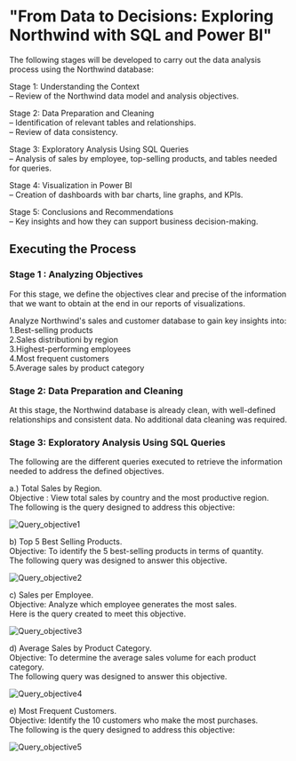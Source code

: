 

# "From Data to Decisions: Exploring Northwind with SQL and Power BI"<br/>

The following stages will be developed to carry out the data analysis process using the Northwind database:<br/>

Stage 1: Understanding the Context<br/>
– Review of the Northwind data model and analysis objectives.<br/>

Stage 2: Data Preparation and Cleaning<br/>
– Identification of relevant tables and relationships.<br/>
– Review of data consistency.<br/>

Stage 3: Exploratory Analysis Using SQL Queries<br/>
– Analysis of sales by employee, top-selling products, and tables needed for queries.<br/>

Stage 4: Visualization in Power BI<br/>
– Creation of dashboards with bar charts, line graphs, and KPIs.<br/>

Stage 5: Conclusions and Recommendations<br/>
– Key insights and how they can support business decision-making.<br/>

## Executing the Process

### Stage 1 : Analyzing Objectives<br/>
For this stage, we define the objectives clear and precise of the information that we want to obtain at the end in our reports of visualizations. <br>

Analyze Northwind's sales and customer database to gain key insights into:<br>
1.Best-selling products<br/>
2.Sales distributioni by region<br/>
3.Highest-performing employees<br/>
4.Most frequent customers<br/>
5.Average sales by product category<br/>

### Stage 2: Data Preparation and Cleaning<br/>
At this stage, the Northwind database is already clean, with well-defined relationships and consistent data. No additional data cleaning was required.<br/>


### Stage 3: Exploratory Analysis Using SQL Queries<br/>
The following are the different queries executed to retrieve the information needed to address the defined objectives.<br> 

a.) Total Sales by Region. <br/>
Objective : View total sales by country and the most productive region.<br/>
The following is the query designed to address this objective:<br/>


![Query_objective1](https://github.com/user-attachments/assets/4b523e15-b358-439b-a754-4b01556cdf8b)




b) Top 5 Best Selling Products.<br/>
Objective: To identify the 5 best-selling products in terms of quantity.<br/>
The following query was designed to answer this objective.<br/>



![Query_objective2](https://github.com/user-attachments/assets/d47c571c-4b87-4c5b-9e81-65de69677caa)


c) Sales per Employee.<br/>
Objective: Analyze which employee generates the most sales.<br/>
Here is the query created to meet this objective.<br/>





![Query_objective3](https://github.com/user-attachments/assets/e3caaa4f-1fc2-4a7c-af0f-b47da6aeced0)



d) Average Sales by Product Category.<br/>
Objective: To determine the average sales volume for each product category.<br/>
The following query was designed to answer this objective.<br/>





![Query_objective4](https://github.com/user-attachments/assets/59e14169-cfa1-4c64-bda1-c82cb35eb38c)




e) Most Frequent Customers.<br/>
Objective: Identify the 10 customers who make the most purchases.<br/>
The following is the query designed to address this objective:<br/>






![Query_objective5](https://github.com/user-attachments/assets/b431cbff-c9b5-4d5b-9e7f-5410ba5f2760)









